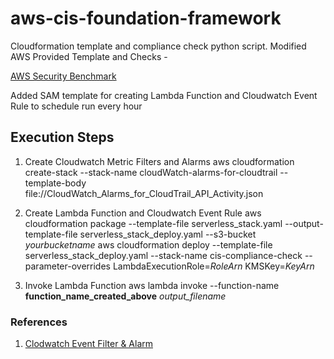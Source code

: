 # aws-cis-foundation-framework
Cloudformation template and compliance check python script. Modified AWS Provided Template and Checks -

[AWS Security Benchmark](https://github.com/awslabs/aws-security-benchmark/)

Added SAM template for creating Lambda Function and Cloudwatch Event Rule to schedule run every hour

## Execution Steps

1. Create Cloudwatch Metric Filters and Alarms 
aws cloudformation create-stack --stack-name cloudWatch-alarms-for-cloudtrail --template-body file://CloudWatch_Alarms_for_CloudTrail_API_Activity.json

2. Create Lambda Function and Cloudwatch Event Rule
aws cloudformation package --template-file serverless_stack.yaml --output-template-file serverless_stack_deploy.yaml --s3-bucket *yourbucketname*
aws cloudformation deploy --template-file serverless_stack_deploy.yaml --stack-name cis-compliance-check --parameter-overrides  LambdaExecutionRole=*RoleArn* KMSKey=*KeyArn*

3. Invoke Lambda Function
aws lambda invoke --function-name **function_name_created_above** *output_filename*

### References
1. [Clodwatch Event Filter & Alarm](http://docs.aws.amazon.com/awscloudtrail/latest/userguide/cloudwatch-alarms-for-cloudtrail.html)